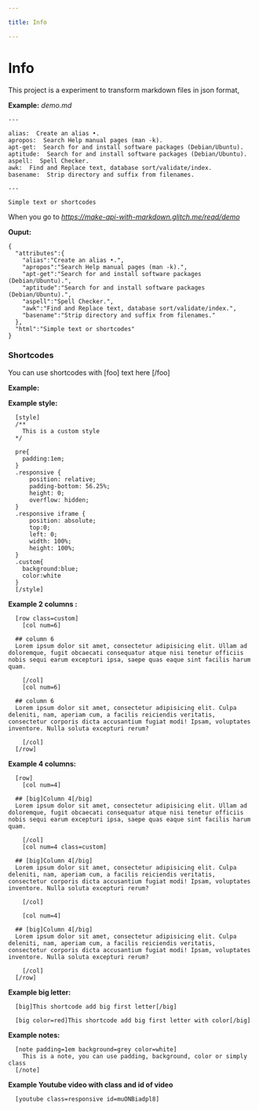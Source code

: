 ```yaml
---

title: Info

---
```




Info
==========


This project is a experiment to transform markdown files in json format,



**Example:**  _demo.md_


    ---

    alias:  Create an alias •.
    apropos:  Search Help manual pages (man -k).
    apt-get:  Search for and install software packages (Debian/Ubuntu).
    aptitude:  Search for and install software packages (Debian/Ubuntu).
    aspell:  Spell Checker.
    awk:  Find and Replace text, database sort/validate/index.
    basename:  Strip directory and suffix from filenames.

    ---

    Simple text or shortcodes



When you go to _https://make-api-with-markdown.glitch.me/read/demo_


**Ouput:**


    {
      "attributes":{
        "alias":"Create an alias •.",
        "apropos":"Search Help manual pages (man -k).",
        "apt-get":"Search for and install software packages (Debian/Ubuntu).",
        "aptitude":"Search for and install software packages (Debian/Ubuntu).",
        "aspell":"Spell Checker.",
        "awk":"Find and Replace text, database sort/validate/index.",
        "basename":"Strip directory and suffix from filenames."
      },
      "html":"Simple text or shortcodes"
    }









### Shortcodes

You can use shortcodes with [foo] text here [/foo]



**Example:**



**Example style:**

      [style]
      /**
        This is a custom style
      */

      pre{
        padding:1em;
      }
      .responsive {
          position: relative;
          padding-bottom: 56.25%;
          height: 0;
          overflow: hidden;
      }
      .responsive iframe {
          position: absolute;
          top:0;
          left: 0;
          width: 100%;
          height: 100%;
      }
      .custom{
        background:blue;
        color:white
      }
      [/style]



**Example 2 columns :**

      [row class=custom]
        [col num=6]

      ## column 6
      Lorem ipsum dolor sit amet, consectetur adipisicing elit. Ullam ad doloremque, fugit obcaecati consequatur atque nisi tenetur officiis nobis sequi earum excepturi ipsa, saepe quas eaque sint facilis harum quam.

        [/col]
        [col num=6]

      ## column 6
      Lorem ipsum dolor sit amet, consectetur adipisicing elit. Culpa deleniti, nam, aperiam cum, a facilis reiciendis veritatis, consectetur corporis dicta accusantium fugiat modi! Ipsam, voluptates inventore. Nulla soluta excepturi rerum?

        [/col]
      [/row]


**Example 4 columns:**

      [row]
        [col num=4]

      ## [big]Column 4[/big]
      Lorem ipsum dolor sit amet, consectetur adipisicing elit. Ullam ad doloremque, fugit obcaecati consequatur atque nisi tenetur officiis nobis sequi earum excepturi ipsa, saepe quas eaque sint facilis harum quam.

        [/col]
        [col num=4 class=custom]

      ## [big]Column 4[/big]
      Lorem ipsum dolor sit amet, consectetur adipisicing elit. Culpa deleniti, nam, aperiam cum, a facilis reiciendis veritatis, consectetur corporis dicta accusantium fugiat modi! Ipsam, voluptates inventore. Nulla soluta excepturi rerum?

        [/col]

        [col num=4]

      ## [big]Column 4[/big]
      Lorem ipsum dolor sit amet, consectetur adipisicing elit. Culpa deleniti, nam, aperiam cum, a facilis reiciendis veritatis, consectetur corporis dicta accusantium fugiat modi! Ipsam, voluptates inventore. Nulla soluta excepturi rerum?

        [/col]
      [/row]



**Example big letter:**

      [big]This shortcode add big first letter[/big]

      [big color=red]This shortcode add big first letter with color[/big]


**Example notes:**

      [note padding=1em background=grey color=white]
        This is a note, you can use padding, background, color or simply class
      [/note]



**Example Youtube video with class and id of video**


      [youtube class=responsive id=muONBiadpl8]




